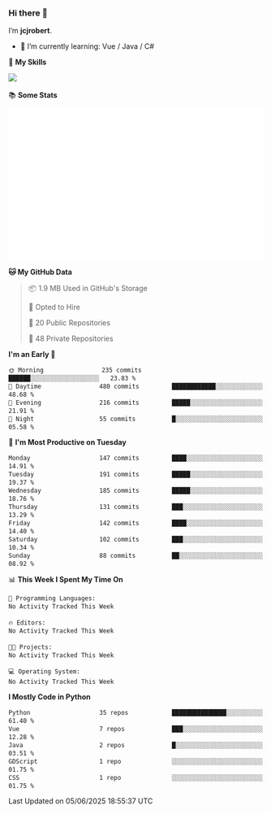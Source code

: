 ### Hi there 👋

I’m **jcjrobert**.

- 🌱 I’m currently learning: Vue / Java / C#

🌟 **My Skills**

![](https://img.shields.io/badge/-Python-3e74a2?style=flat-square&logo=Python&logoColor=fff)

📚 **Some Stats**

![](https://github.com/jcjrobert/github-stats/blob/master/generated/overview.svg)

<!--START_SECTION:waka-->
**🐱 My GitHub Data** 

> 📦 1.9 MB Used in GitHub's Storage 
 > 
> 💼 Opted to Hire
 > 
> 📜 20 Public Repositories 
 > 
> 🔑 48 Private Repositories 
 > 
**I'm an Early 🐤** 

```text
🌞 Morning                235 commits         ██████░░░░░░░░░░░░░░░░░░░   23.83 % 
🌆 Daytime                480 commits         ████████████░░░░░░░░░░░░░   48.68 % 
🌃 Evening                216 commits         █████░░░░░░░░░░░░░░░░░░░░   21.91 % 
🌙 Night                  55 commits          █░░░░░░░░░░░░░░░░░░░░░░░░   05.58 % 
```
📅 **I'm Most Productive on Tuesday** 

```text
Monday                   147 commits         ████░░░░░░░░░░░░░░░░░░░░░   14.91 % 
Tuesday                  191 commits         █████░░░░░░░░░░░░░░░░░░░░   19.37 % 
Wednesday                185 commits         █████░░░░░░░░░░░░░░░░░░░░   18.76 % 
Thursday                 131 commits         ███░░░░░░░░░░░░░░░░░░░░░░   13.29 % 
Friday                   142 commits         ████░░░░░░░░░░░░░░░░░░░░░   14.40 % 
Saturday                 102 commits         ███░░░░░░░░░░░░░░░░░░░░░░   10.34 % 
Sunday                   88 commits          ██░░░░░░░░░░░░░░░░░░░░░░░   08.92 % 
```


📊 **This Week I Spent My Time On** 

```text
💬 Programming Languages: 
No Activity Tracked This Week

🔥 Editors: 
No Activity Tracked This Week

🐱‍💻 Projects: 
No Activity Tracked This Week

💻 Operating System: 
No Activity Tracked This Week
```

**I Mostly Code in Python** 

```text
Python                   35 repos            ███████████████░░░░░░░░░░   61.40 % 
Vue                      7 repos             ███░░░░░░░░░░░░░░░░░░░░░░   12.28 % 
Java                     2 repos             █░░░░░░░░░░░░░░░░░░░░░░░░   03.51 % 
GDScript                 1 repo              ░░░░░░░░░░░░░░░░░░░░░░░░░   01.75 % 
CSS                      1 repo              ░░░░░░░░░░░░░░░░░░░░░░░░░   01.75 % 
```




 Last Updated on 05/06/2025 18:55:37 UTC
<!--END_SECTION:waka-->
